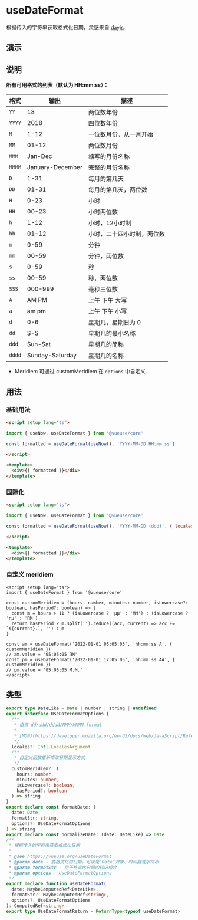 # useDateFormat

根据传入的字符串获取格式化日期，灵感来自 [dayjs](https://github.com/iamkun/dayjs).

## 演示

<demo src="./demo.vue" title="useDateFormat" desc=""></demo>


## 说明

**所有可用格式的列表（默认为 HH:mm:ss）：**

| 格式     | 输出               | 描述            |
|--------|------------------|---------------|
| `YY`   | 18               | 两位数年份         |
| `YYYY` | 2018             | 四位数年份         |
| `M`    | 1-12             | 一位数月份，从一月开始   |
| `MM`   | 01-12            | 两位数月份         |
| `MMM`  | Jan-Dec          | 缩写的月份名称       |
| `MMMM` | January-December | 完整的月份名称       |
| `D`    | 1-31             | 每月的第几天        |
| `DD`   | 01-31            | 每月的第几天，两位数    |
| `H`    | 0-23             | 小时            |
| `HH`   | 00-23            | 小时两位数         |
| `h`    | 1-12             | 小时，12小时制      |
| `hh`   | 01-12            | 小时，二十四小时制，两位数 |
| `m`    | 0-59             | 分钟            |
| `mm`   | 00-59            | 分钟，两位数        |
| `s`    | 0-59             | 秒             |
| `ss`   | 00-59            | 秒，两位数         |
| `SSS`  | 000-999          | 毫秒三位数         |
| `A`    | AM PM            | 上午 下午 大写      |
| `a`    | am pm            | 上午 下午 小写      |
| `d`    | 0-6              | 星期几，星期日为 0    |
| `dd`   | S-S              | 星期几的最小名称      |
| `ddd`  | Sun-Sat          | 星期几的简称        |
| `dddd` | Sunday-Saturday  | 星期几的名称        |

- Meridiem 可通过 customMeridiem 在 `options` 中自定义.


## 用法

### 基础用法

```html
<script setup lang="ts">

import { useNow, useDateFormat } from '@vueuse/core'

const formatted = useDateFormat(useNow(), 'YYYY-MM-DD HH:mm:ss')

</script>

<template>
  <div>{{ formatted }}</div>
</template>
```

### 国际化

```html
<script setup lang="ts">

import { useNow, useDateFormat } from '@vueuse/core'

const formatted = useDateFormat(useNow(), 'YYYY-MM-DD (ddd)', { locales: 'en-US' })

</script>

<template>
  <div>{{ formatted }}</div>
</template>
```

### 自定义 meridiem

```vue
<script setup lang="ts">
import { useDateFormat } from '@vueuse/core'

const customMeridiem = (hours: number, minutes: number, isLowercase?: boolean, hasPeriod?: boolean) => {
  const m = hours > 11 ? (isLowercase ? 'μμ' : 'ΜΜ') : (isLowercase ? 'πμ' : 'ΠΜ')
  return hasPeriod ? m.split('').reduce((acc, current) => acc += `${current}.`, '') : m
}

const am = useDateFormat('2022-01-01 05:05:05', 'hh:mm:ss A', { customMeridiem })
// am.value = '05:05:05 ΠΜ'
const pm = useDateFormat('2022-01-01 17:05:05', 'hh:mm:ss AA', { customMeridiem })
// pm.value = '05:05:05 Μ.Μ.'
</script>
```


## 类型

```ts
export type DateLike = Date | number | string | undefined
export interface UseDateFormatOptions {
  /**
   * 语言 dd/ddd/dddd/MMM/MMMM format
   *
   * [MDN](https://developer.mozilla.org/en-US/docs/Web/JavaScript/Reference/Global_Objects/Intl#locales_argument).
   */
  locales?: Intl.LocalesArgument
  /**
   * 自定义函数重新修改日期显示方式
   */
  customMeridiem?: (
    hours: number,
    minutes: number,
    isLowercase?: boolean,
    hasPeriod?: boolean
  ) => string
}
export declare const formatDate: (
  date: Date,
  formatStr: string,
  options?: UseDateFormatOptions
) => string
export declare const normalizeDate: (date: DateLike) => Date
/**
 * 根据传入的字符串获取格式化日期
 *
 * @see https://vueuse.org/useDateFormat
 * @param date - 要格式化的日期，可以是“Date”对象、时间戳或字符串
 * @param formatStr - 用于格式化日期的标记组合
 * @param options - UseDateFormatOptions
 */
export declare function useDateFormat(
  date: MaybeComputedRef<DateLike>,
  formatStr?: MaybeComputedRef<string>,
  options?: UseDateFormatOptions
): ComputedRef<string>
export type UseDateFormatReturn = ReturnType<typeof useDateFormat>
```
